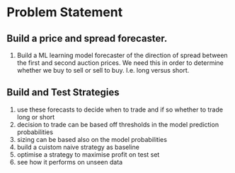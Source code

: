 # Problem Statement

## Build a price and spread forecaster.

1. Build a ML learning model forecaster of the direction of spread between the first and second auction prices. We need this in order to determine whether we buy to sell or sell to buy. I.e. long versus short.

## Build and Test Strategies

1. use these forecasts to decide when to trade and if so whether to trade long or short
2. decision to trade can be based off thresholds in the model prediction probabilities
3. sizing can be based also on the model probabilities
4. build a cuistom naive strategy as baseline
5. optimise a strategy to maximise profit on test set
6. see how it performs on unseen data

